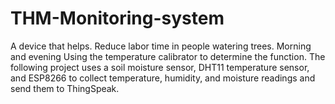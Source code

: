 # THM-Monitoring-system
A device that helps. Reduce labor time in people watering trees. Morning and evening Using the temperature calibrator to determine the function. The following project uses a  soil moisture sensor, DHT11 temperature sensor, and ESP8266 to collect temperature, humidity, and moisture readings and send them to ThingSpeak. 
